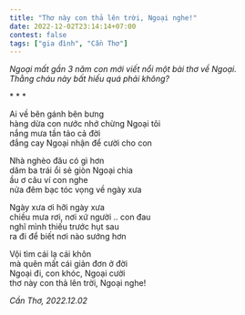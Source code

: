 ```yaml
---
title: "Thơ này con thả lên trời, Ngoại nghe!"
date: 2022-12-02T23:14:14+07:00
contest: false
tags: ["gia đình", "Cần Thơ"]
---
```

*Ngoại mất gần 3 năm con mới viết nổi một bài thơ về Ngoại.  
Thằng cháu này bất hiếu quá phải không?*  
  
\* \* \*
  
Ai về bên gánh bên bưng  
hàng dừa con nước nhớ chừng Ngoại tôi  
nắng mưa tần tảo cả đời  
đắng cay Ngoại nhận để cười cho con  
  
Nhà nghèo đâu có gì hơn  
dăm ba trái ổi sẻ giòn Ngoại chia  
ầu ơ câu ví con nghe  
nửa đêm bạc tóc vọng về ngày xưa  
  
Ngày xưa ơi hỡi ngày xưa  
chiều mưa rơi, nơi xứ người .. con đau  
nghĩ mình thiếu trước hụt sau  
ra đi để biết nơi nào sướng hơn  
  
Vội tìm cái lạ cái khôn  
mà quên mất cái giản đơn ở đời  
Ngoại đi, con khóc, Ngoại cười  
thơ này con thả lên trời, Ngoại nghe!  
  
*Cần Thơ, 2022.12.02*